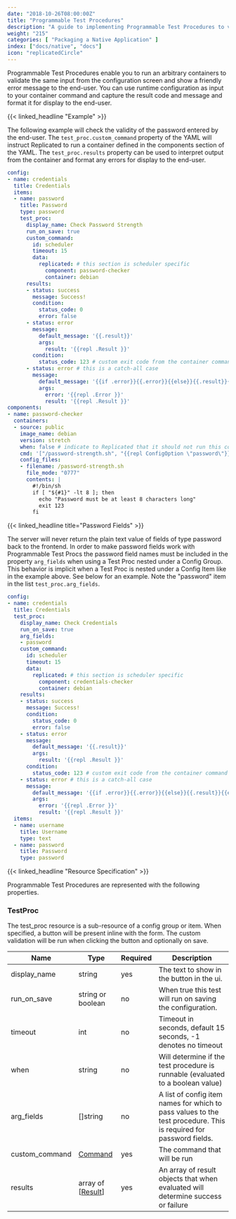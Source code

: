 ```yaml
---
date: "2018-10-26T08:00:00Z"
title: "Programmable Test Procedures"
description: "A guide to implementing Programmable Test Procedures to valiidate customer configuration."
weight: "215"
categories: [ "Packaging a Native Application" ]
index: ["docs/native", "docs"]
icon: "replicatedCircle"
---
```


Programmable Test Procedures enable you to run an arbitrary containers to validate the same input from the configuration screen and show a friendly error message to the end-user. You can use runtime configuration as input to your container command and capture the result code and message and format it for display to the end-user.

{{< linked_headline "Example" >}}

The following example will check the validity of the password entered by the end-user. The `test_proc.custom_command` property of the YAML will instruct Replicated to run a container defined in the components section of the YAML.
The `test_proc.results` property can be used to interpret output from the container and format any errors for display to the end-user.

```yaml
config:
- name: credentials
  title: Credentials
  items:
  - name: password
    title: Password
    type: password
    test_proc:
      display_name: Check Password Strength
      run_on_save: true
      custom_command:
        id: scheduler
        timeout: 15
        data:
          replicated: # this section is scheduler specific
            component: password-checker
            container: debian
      results:
      - status: success
        message: Success!
        condition:
          status_code: 0
          error: false
      - status: error
        message:
          default_message: '{{.result}}'
          args:
            result: '{{repl .Result }}'
        condition:
          status_code: 123 # custom exit code from the container command
      - status: error # this is a catch-all case
        message:
          default_message: '{{if .error}}{{.error}}{{else}}{{.result}}{{end}}'
          args:
            error: '{{repl .Error }}'
            result: '{{repl .Result }}'
components:
- name: password-checker
  containers:
  - source: public
    image_name: debian
    version: stretch
    when: false # indicate to Replicated that it should not run this container as part of your startup sequence
    cmd: '["/password-strength.sh", "{{repl ConfigOption \"password\"}}"]'
    config_files:
    - filename: /password-strength.sh
      file_mode: "0777"
      contents: |
        #!/bin/sh
        if [ "${#1}" -lt 8 ]; then
          echo "Password must be at least 8 characters long"
          exit 123
        fi
```

{{< linked_headline title="Password Fields" >}}

The server will never return the plain text value of fields of type password back to the frontend. In order to make password fields work with Programmable Test Procs the password field names must be included in the property `arg_fields` when using a Test Proc nested under a Config Group. This behavior is implicit when a Test Proc is nested under a Config Item like in the example above. See below for an example. Note the "password" item in the list `test_proc.arg_fields`.

```yaml
config:
- name: credentials
  title: Credentials
  test_proc:
    display_name: Check Credentials
    run_on_save: true
    arg_fields:
    - password
    custom_command:
      id: scheduler
      timeout: 15
      data:
        replicated: # this section is scheduler specific
          component: credentials-checker
          container: debian
    results:
    - status: success
      message: Success!
      condition:
        status_code: 0
        error: false
    - status: error
      message:
        default_message: '{{.result}}'
        args:
          result: '{{repl .Result }}'
      condition:
        status_code: 123 # custom exit code from the container command
    - status: error # this is a catch-all case
      message:
        default_message: '{{if .error}}{{.error}}{{else}}{{.result}}{{end}}'
        args:
          error: '{{repl .Error }}'
          result: '{{repl .Result }}'
  items:
  - name: username
    title: Username
    type: text
  - name: password
    title: Password
    type: password
```

{{< linked_headline "Resource Specification" >}}

Programmable Test Procedures are represented with the following properties.

### TestProc

The test_proc resource is a sub-resource of a config group or item. When specified, a button will be present inline with the form. The custom validation will be run when clicking the button and optionally on save.

| **Name** | **Type** | **Required** | **Description** |
|----------|----------|--------------|-----------------|
| display_name | string | yes | The text to show in the button in the ui. |
| run_on_save | string or boolean | no | When true this test will run on saving the configuration. |
| timeout | int | no | Timeout in seconds, default 15 seconds, -1 denotes no timeout |
| when | string | no | Will determine if the test procedure is runnable (evaluated to a boolean value) |
| arg_fields | []string | no | A list of config item names for which to pass values to the test procedure. This is required for password fields. |
| custom_command | [Command](/docs/native/packaging-an-application/commands-reference/#command) | yes | The command that will be run |
| results | array of \[[Result](/docs/native/packaging-an-application/commands-reference/#result)\] | yes | An array of result objects that when evaluated will determine success or failure |
